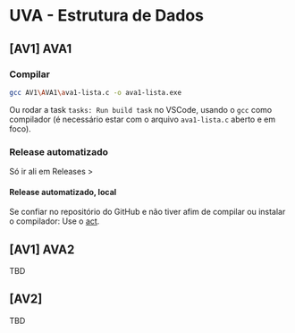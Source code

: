 # UVA - Estrutura de Dados

## [AV1] AVA1

### Compilar

```bash
gcc AV1\AVA1\ava1-lista.c -o ava1-lista.exe
```

Ou rodar a task `tasks: Run build task` no VSCode, usando o `gcc` como compilador (é necessário estar com o arquivo `ava1-lista.c` aberto e em foco).

### Release automatizado

Só ir ali em Releases >

#### Release automatizado, local

Se confiar no repositório do GitHub e não tiver afim de compilar ou instalar o compilador:
Use o [act](https://github.com/nektos/act).

## [AV1] AVA2

TBD

## [AV2]

TBD
